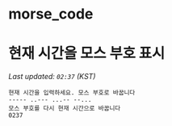 # morse_code
# 현재 시간을 모스 부호 표시
<!-- MORSE_TIME_START -->
_Last updated: `02:37` (KST)_

```
현재 시간을 입력하세요. 모스 부호로 바꿉니다
----- ..--- ...-- --...
모스 부호를 다시 현재 시간으로 바꿉니다
0237
```
<!-- MORSE_TIME_END -->
